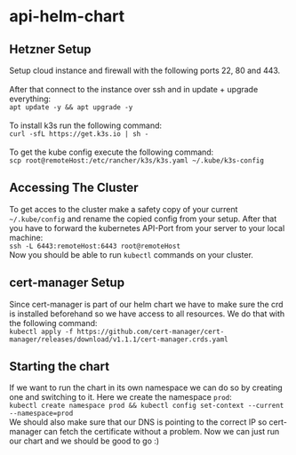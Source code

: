 # api-helm-chart
## Hetzner Setup
Setup cloud instance and firewall with the following ports 22, 80 and 443.
<br/>
<br/>
After that connect to the instance over ssh and in update + upgrade everything:
<br/>
`apt update -y && apt upgrade -y`
<br/>
<br/>
To install k3s run the following command:
<br/>
`curl -sfL https://get.k3s.io | sh -`
<br/>
<br/>
To get the kube config execute the following command:
<br/>
`scp root@remoteHost:/etc/rancher/k3s/k3s.yaml ~/.kube/k3s-config`

## Accessing The Cluster
To get acces to the cluster make a safety copy of your current `~/.kube/config` and rename the copied config from your setup.
After that you have to forward the kubernetes API-Port from your server to your local machine:
<br/>
`ssh -L 6443:remoteHost:6443 root@remoteHost`
<br/>
Now you should be able to run `kubectl` commands on your cluster.

## cert-manager Setup
Since cert-manager is part of our helm chart we have to make sure the crd is installed beforehand so we have access to all resources. We do that with the following command:
<br/>
`kubectl apply -f https://github.com/cert-manager/cert-manager/releases/download/v1.1.1/cert-manager.crds.yaml`

## Starting the chart
If we want to run the chart in its own namespace we can do so by creating one and switching to it. Here we create the namespace `prod`:
<br/>
`kubectl create namespace prod && kubectl config set-context --current --namespace=prod`
<br/>
We should also make sure that our DNS is pointing to the correct IP so cert-manager can fetch the certificate without a problem.
Now we can just run our chart and we should be good to go :)
